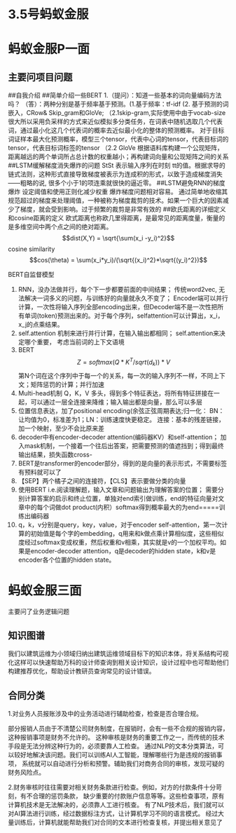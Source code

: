 3.5号蚂蚁金服
==========
# 蚂蚁金服P一面
## 主要问项目问题
##自我介绍
##简单介绍一些BERT
1.（提问）：知道一些基本的词向量编码方法吗？
（答）：两种分别是基于频率基于预测。(1.基于频率：tf-idf (2.
基于预测的词嵌入，CRow& Skip_gram和GloVe; （2.1skip-gram,实际使用中由于vocab-size很大所以采用负采样的方式来近似模拟多分类任务，在词表中随机选取几个代表词，通过最小化这几个代表词的概率去近似最小化的整体的预测概率。 对于目标词证样本最大化预测概率，模型三个tensor，代表中心词的tensor，代表目标词的tensor，代表目标词标签的tensor
（2.2 GloVe 根据语料库构建一个公现矩阵，距离越远的两个单词所占总计数的权重越小；再构建词向量和公现矩阵之间的关系
##LSTM缓解梯度消失爆炸的问题
 StSt 表示输入序列在时刻 tt的值。根据求导的链式法则，这种形式直接导致梯度被表示为连成积的形式，以致于造成梯度消失——粗略的说, 很多个小于1的项连乘就很快的逼近零。
##LSTM避免RNN的梯度爆炸
设定阈值和使用正则化减少权重 
爆炸梯度问题相对容易。
通过简单地收缩其规范超过的梯度来处理阈值，一种被称为梯度裁剪的技术。如果一个巨大的因素减少了梯度，就会受到影响。过于频繁的裁剪是非常有效的
##欧氏距离的详细定义和cosine距离的定义
欧式距离也称欧几里得距离，是最常见的距离度量，衡量的是多维空间中两个点之间的绝对距离。
$$dist(X,Y) = \sqrt{\sum(x_i -y_i)^2}$$
cosine similarity
$$cos(\theta) = \sum(x_i*y_i)/(\sqrt{(x_i)^2}*\sqrt{(y_i)^2})$$


BERT自监督模型
1.  RNN，没办法做并行，每个下一步都要前面的中间结果； 传统word2vec, 无法解决一词多义的问题，与训练好的向量就永久不变了； Encoder端可以并行计算，一次性将输入序列全部encoding出来，但Decoder端不是一次性把所有单词(token)预测出来的。对于每个序列，selfattention可以计算出，x_i，x_j的点乘结果。
2. self.attention 机制来进行并行计算，在输入输出都相同； self.attention来决定哪个重要， 考虑当前词的上下文语境
3.  BERT $$Z = softmax(Q*K^T/sqrt(d_k))*V$$ 第N个词在这个序列中于每一个的关系，每一次的输入序列不一样，不同上下文；矩阵惩罚的计算；并行加速
4.  Multi-head机制 Q，K，V 多头，得到多个特征表达，将所有特征拼接在一起，可以通过一层全连接来降维；输入输出都是向量，那么可以多层
5.  位置信息表达，加了positional encoding(余弦正弦周期表达;归一化： BN：让均值为0，标准差为1；LN：训练速度快更稳定。  连接：基本的残差链接，
加一个映射，至少不会比原来差
6.  decoder中有encoder-decoder attention(编码器KV）和self-attention； 加入mask机制，一个接着一个往后出答案，把需要预测的值遮挡到；得到最终输出结果，损失函数cross-
7.  BERT是transformer的encoder部分，得到的是向量的表示形式，不需要标签有预料就可以了
8.  【SEP】两个橘子之间的连接符，【CLS】表示要做分类的向量
9.  使用BERT  i.e.阅读理解题，输入文章和问题输出为理解答案的位置； 需要分别计算答案的启示和终止位置，单独对end索引做训练，end的特征向量对文章中的每个词做dot product(内积）softmax得到概率最大的为end=====训练出编码器
10. q，k，v分别是query，key，value，对于encoder self-attention，第一次计算的初始值是每个字的embedding，q用来和k做点乘计算相似度，这些相似度经过softmax变成权重，然后权重和v相乘，其实就是v的一个加权平均。如果是encoder-decoder attention，q是decoder的hidden state，k和v是encoder各个位置的hidden state。

# 蚂蚁金服三面
主要问了业务逻辑问题
## 知识图谱
我们以建筑运维为小领域归纳出建筑运维领域目标下的知识本体，将关系结构可视化这样可以快速帮助万科的设计师查询到相关设计知识，设计过程中也可帮助他们构建推荐优化，帮助设计教研员查询常见的设计错误。
## 合同分类
1.对业务人员报账涉及中的业务活动进行辅助检查，检查是否合理合规。

部分报销人员由于不清楚公司财务制度，在报销时，会有一些不合规的报销内容，这种报销事项是财务不允许的。
这种审核是财务的重要工作之一，而传统的技术手段是无法分辨这种行为的，必须要靠人工检查。
通过NLP的文本分类算法，可以较好地解决该问题。我们可以训练AI人工智能，理解哪些行为是违规的报销事项，
系统就可以自动进行分析和预警。辅助我们对商务合同的审核，发现可疑的财务风险点。

2.财务审核时往往需要对相关财务条款进行检查。例如，对方的付款条件十分苛刻，有不合理的惩罚条款，
缺少重要的付款账户信息等等。这些检查事项，原有计算机技术是无法解决的，必须靠人工进行核查。
有了NLP技术后，我们就可以对AI算法进行训练，经过数据标注方式，让计算机学习不同的语言模式。
经过大量训练后，计算机就能帮助我们对合同的文本进行检查复核，并提出相关意见了
